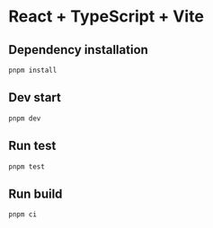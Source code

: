 # React + TypeScript + Vite

## Dependency installation

```
pnpm install
```

## Dev start

```
pnpm dev
```

## Run test

```
pnpm test
```

## Run build

```
pnpm ci
```